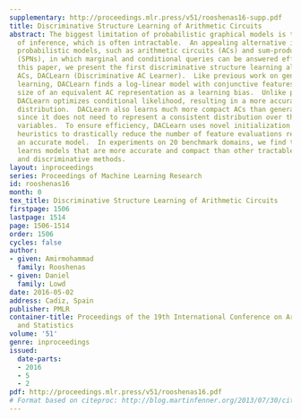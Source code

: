 ```yaml
---
supplementary: http://proceedings.mlr.press/v51/rooshenas16-supp.pdf
title: Discriminative Structure Learning of Arithmetic Circuits
abstract: The biggest limitation of probabilistic graphical models is the complexity
  of inference, which is often intractable.  An appealing alternative is to use tractable
  probabilistic models, such as arithmetic circuits (ACs) and sum-product networks
  (SPNs), in which marginal and conditional queries can be answered efficiently.  In
  this paper, we present the first discriminative structure learning algorithm for
  ACs, DACLearn (Discriminative AC Learner).  Like previous work on generative structure
  learning, DACLearn finds a log-linear model with conjunctive features, using the
  size of an equivalent AC representation as a learning bias.  Unlike previous work,
  DACLearn optimizes conditional likelihood, resulting in a more accurate conditional
  distribution.  DACLearn also learns much more compact ACs than generative methods,
  since it does not need to represent a consistent distribution over the evidence
  variables.  To ensure efficiency, DACLearn uses novel initialization and search
  heuristics to drastically reduce the number of feature evaluations required to learn
  an accurate model.  In experiments on 20 benchmark domains, we find that our DACLearn
  learns models that are more accurate and compact than other tractable generative
  and discriminative methods.
layout: inproceedings
series: Proceedings of Machine Learning Research
id: rooshenas16
month: 0
tex_title: Discriminative Structure Learning of Arithmetic Circuits
firstpage: 1506
lastpage: 1514
page: 1506-1514
order: 1506
cycles: false
author:
- given: Amirmohammad
  family: Rooshenas
- given: Daniel
  family: Lowd
date: 2016-05-02
address: Cadiz, Spain
publisher: PMLR
container-title: Proceedings of the 19th International Conference on Artificial Intelligence
  and Statistics
volume: '51'
genre: inproceedings
issued:
  date-parts:
  - 2016
  - 5
  - 2
pdf: http://proceedings.mlr.press/v51/rooshenas16.pdf
# Format based on citeproc: http://blog.martinfenner.org/2013/07/30/citeproc-yaml-for-bibliographies/
---
```


